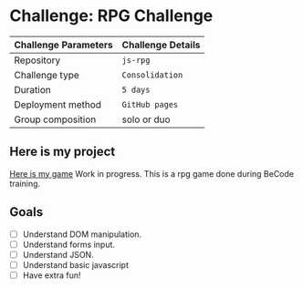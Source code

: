 # Challenge: RPG Challenge
|Challenge Parameters  |Challenge Details              |
|:---------------------|:------------------------------|
|Repository            |`js-rpg`                       |
|Challenge type        |`Consolidation`                     |
|Duration              |`5 days`                       |
|Deployment method     |`GitHub pages`                 |
|Group composition     | solo or duo                     |

## Here is my project 
[Here is my game](https://claracliment.github.io/RPG-Challenge/)
Work in progress. This is a rpg game done during BeCode training. 

## Goals
- [ ] Understand DOM manipulation.
- [ ] Understand forms input.
- [ ] Understand JSON.
- [ ] Understand basic javascript
- [ ] Have extra fun!
